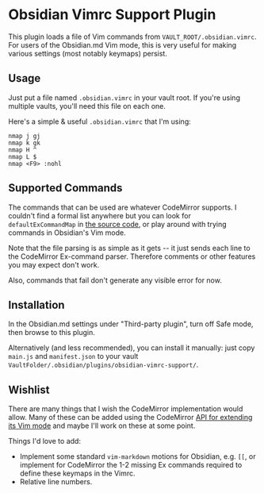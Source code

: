 # Obsidian Vimrc Support Plugin

This plugin loads a file of Vim commands from `VAULT_ROOT/.obsidian.vimrc`.
For users of the Obsidian.md Vim mode, this is very useful for making various settings (most notably keymaps) persist.

## Usage

Just put a file named `.obsidian.vimrc` in your vault root.
If you're using multiple vaults, you'll need this file on each one.

Here's a simple & useful `.obsidian.vimrc` that I'm using:

```
nmap j gj
nmap k gk
nmap H ^
nmap L $
nmap <F9> :nohl
```

## Supported Commands

The commands that can be used are whatever CodeMirror supports.
I couldn't find a formal list anywhere but you can look for `defaultExCommandMap` in [the source code](https://github.com/codemirror/CodeMirror/blob/master/keymap/vim.js), or play around with trying commands in Obsidian's Vim mode.

Note that the file parsing is as simple as it gets -- it just sends each line to the CodeMirror Ex-command parser. Therefore comments or other features you may expect don't work.

Also, commands that fail don't generate any visible error for now.

## Installation

In the Obsidian.md settings under "Third-party plugin", turn off Safe mode, then browse to this plugin.

Alternatively (and less recommended), you can install it manually: just copy `main.js` and `manifest.json` to your vault `VaultFolder/.obsidian/plugins/obsidian-vimrc-support/`.

## Wishlist

There are many things that I wish the CodeMirror implementation would allow.
Many of these can be added using the CodeMirror [API for extending its Vim mode](https://codemirror.net/doc/manual.html#vimapi_extending) and maybe I'll work on these at some point.

Things I'd love to add:
- Implement some standard `vim-markdown` motions for Obsidian, e.g. `[[`, or implement for CodeMirror the 1-2 missing Ex commands required to define these keymaps in the Vimrc.
- Relative line numbers.

